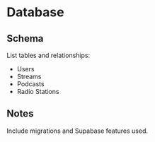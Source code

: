 # Database

## Schema
List tables and relationships:
- Users
- Streams
- Podcasts
- Radio Stations

## Notes
Include migrations and Supabase features used.
